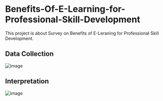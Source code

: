 # Benefits-Of-E-Learning-for-Professional-Skill-Development
This project is about Survey on Benefits of E-Leraning for Professional Skill Development.
## Data Collection 
![image](https://github.com/KAVI-PRIYA-2000/Benefits-Of-E-Learning-for-Professional-Skill-Development/assets/152094354/f9955c21-a11d-4f04-b855-95421205cc78)

## Interpretation
![image](https://github.com/KAVI-PRIYA-2000/Benefits-Of-E-Learning-for-Professional-Skill-Development/assets/152094354/b7e29ec0-e691-43c6-a073-64907c201926)
